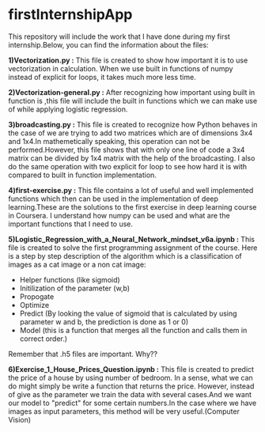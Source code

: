# firstInternshipApp

This repository will include the work that I have done during my first internship.Below, you can find the information about the files:

**1)Vectorization.py :** This file is created to show how important it is to use vectorization in calculation. When we use built in functions of numpy instead of explicit for loops, it takes much more less time.

**2)Vectorization-general.py :** After recognizing how important using built in function is ,this file will include the built in functions which we can make use of while applying logistic regression. 

**3)broadcasting.py :** This file is created to recognize how Python behaves in the case of we are trying to add two matrices which are of dimensions 3x4 and 1x4.In mathemetically speaking, this operation can not be performed.However, this file shows that with only one line of code a 3x4 matrix can be divided by 1x4 matrix with the help of the broadcasting. I also do the same operation with two explicit for loop to see how hard it is with compared to built in function implementation.

**4)first-exercise.py :** This file contains a lot of useful and well implemented functions which then can be used in the implementation of deep learning.These are the solutions to the first exercise in deep learning course in Coursera. I understand how numpy can be used and what are the important functions that I need to use.

**5)Logistic_Regression_with_a_Neural_Network_mindset_v6a.ipynb :** This file is created to solve the first programming assignment of the course. Here is a step by step description of the algorithm which is a classification of images as a cat image or a non cat image:
  - Helper functions (like sigmoid)
  - Initilization of the parameter (w,b)
  - Propogate 
  - Optimize
  - Predict (By looking the value of sigmoid that is calculated by using parameter w and b, the prediction is done as 1 or 0)
  - Model (this is a function that merges all the function and calls them in correct order.)
  
  Remember that .h5 files are important. Why??
  
  **6)Exercise_1_House_Prices_Question.ipynb :** This file is created to predict the price of a house by using number of bedroom. In a sense, what we can do might simply be write a function that returns the price. However, instead of give as the parameter we train the data with several cases.And we want our model to "predict" for some certain numbers.In the case where we have images as input parameters, this method will be very useful.(Computer Vision)
  
